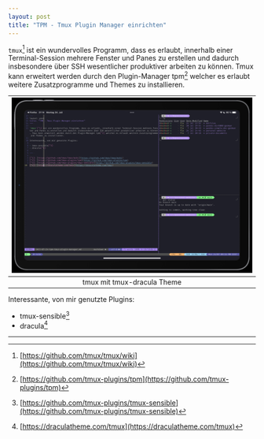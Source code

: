 ```yaml
---
layout: post
title: "TPM - Tmux Plugin Manager einrichten"
---
```


`tmux`[^1] ist ein wundervolles Programm, dass es erlaubt, innerhalb einer Terminal-Session mehrere Fenster und Panes zu erstellen und dadurch insbesondere über SSH wesentlicher produktiver arbeiten zu können. Tmux kann erweitert werden durch den Plugin-Manager tpm[^2] welcher es erlaubt weitere Zusatzprogramme und Themes zu installieren.

|![](/assets/images/tmux-dracula.jpg)|
|:-:|
|tmux mit tmux-dracula Theme|

Interessante, von mir genutzte Plugins:

- tmux-sensible[^3]
- dracula[^4]

---

[^1]: [https://github.com/tmux/tmux/wiki](https://github.com/tmux/tmux/wiki)
[^2]: [https://github.com/tmux-plugins/tpm](https://github.com/tmux-plugins/tpm)
[^3]: [https://github.com/tmux-plugins/tmux-sensible](https://github.com/tmux-plugins/tmux-sensible)
[^4]: [https://draculatheme.com/tmux](https://draculatheme.com/tmux)
